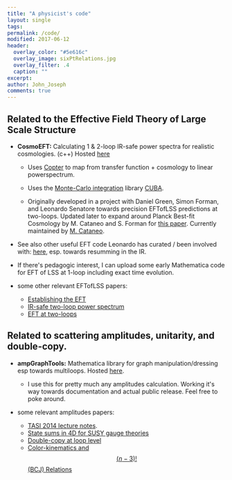 ```yaml
---
title: "A physicist's code"
layout: single
tags:
permalink: /code/
modified: 2017-06-12
header:
  overlay_color: "#5e616c"
  overlay_image: sixPtRelations.jpg
  overlay_filter: .4
  caption: ""
excerpt:
author: John_Joseph
comments: true
---
```


## Related to the Effective Field Theory of Large Scale Structure

* **CosmoEFT:** Calculating 1 & 2-loop IR-safe power spectra for realistic cosmologies.  (c++)  Hosted [here](http://web.stanford.edu/~senatore/CosmoEFT.tar.gz)

    * Uses [Copter](http://mwhite.berkeley.edu/Copter/) to map from transfer function + cosmology to linear powerspectrum.

    * Uses the [Monte-Carlo integration](https://en.wikipedia.org/wiki/Monte_Carlo_integration)  library [CUBA](http://www.feynarts.de/cuba/).

    * Originally developed in a project with Daniel Green, Simon Forman, and Leonardo Senatore towards precision EFTofLSS predictions at two-loops. Updated later to expand around Planck Best-fit Cosmology by M. Cataneo and S. Forman for [this paper](https://inspirehep.net/record/1469026). Currently maintained by [M. Cataneo](http://www.ph.ed.ac.uk/people/matteo-cataneo).

* See also other useful EFT code Leonardo has curated / been involved with: [here](http://web.stanford.edu/~senatore/), esp. towards resumming in the IR.

* If there's pedagogic interest, I can upload some early Mathematica code for EFT of LSS at 1-loop including exact time evolution.

* some other relevant EFTofLSS papers:
  * [Establishing the EFT](http://arxiv.org/abs/arXiv:1206.2926)
  * [IR-safe two-loop power spectrum](http://arxiv.org/abs/arXiv:1304.4946)
  * [EFT at two-loops](http://arxiv.org/abs/arXiv:1310.0464)

## Related to scattering amplitudes, unitarity, and double-copy.

* **ampGraphTools:** Mathematica library for graph manipulation/dressing esp towards multiloops. Hosted [here](https://github.com/drjjmc/ampGraphTools_mma).
   * I use this for pretty much any amplitudes calculation.  Working it's way towards documentation and actual public release.  Feel free to poke around.

* some relevant amplitudes papers:
   * [TASI 2014 lecture notes](http://arxiv.org/abs/arXiv:1506.00974).
   * [State sums in 4D for SUSY gauge theories](http://arxiv.org/abs/arXiv:0903.5348)
   * [Double-copy at loop level](http://arxiv.org/abs/arXiv:1004.0476)
   * [Color-kinematics and $$(n-3)!$$(BCJ) Relations](http://arxiv.org/abs/arXiv:0805.3993)
